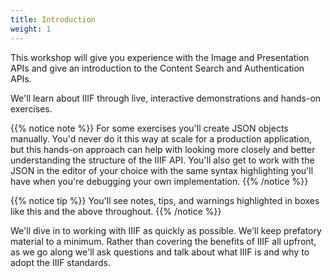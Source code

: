 ```yaml
---
title: Introduction
weight: 1
---
```


This workshop will give you experience with the Image and Presentation APIs and give an introduction to the Content Search and Authentication APIs.

We'll learn about IIIF through live, interactive demonstrations and hands-on exercises.

{{% notice note %}}
For some exercises you'll create JSON objects manually. You'd never do it this way at scale for a production application, but this hands-on approach can help with looking more closely and better understanding the structure of the IIIF API. You'll also get to work with the JSON in the editor of your choice with the same syntax highlighting you'll have when you're debugging your own implementation.
{{% /notice %}}

{{% notice tip %}}
You'll see notes, tips, and warnings highlighted in boxes like this and the above throughout.
{{% /notice %}}


We'll dive in to working with IIIF as quickly as possible. We'll keep prefatory material to a minimum. Rather than covering the benefits of IIIF all upfront, as we go along we'll ask questions and talk about what IIIF is and why to adopt the IIIF standards.


<!-- These todos apply to the creation of the gitbook. -->

<!-- #backlog:80 image captions. maybe https://plugins.gitbook.com/plugin/image-captions -->

<!-- #backlog:60 add footer. possibly this one: https://plugins.gitbook.com/plugin/footer -->

<!-- #backlog:50 add edit link to every page. possibly with this plugin https://github.com/rtCamp/gitbook-plugin-edit-link -->

<!-- #backlog:40 add different blurb styles. possible plugin: https://plugins.gitbook.com/plugin/blurbs -->
